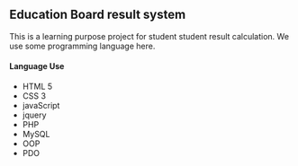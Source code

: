 ## Education Board result system

This is a learning purpose project for student student result calculation. We use some programming language here.

#### Language Use

- HTML 5
- CSS 3
- javaScript
- jquery
- PHP
- MySQL
- OOP
- PDO

